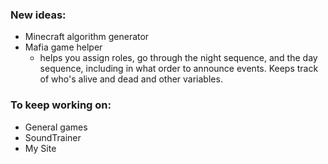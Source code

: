 ### New ideas:
* Minecraft algorithm generator
* Mafia game helper
  * helps you assign roles, go through the night sequence, and the day sequence, including in what order to announce events. Keeps track of who's alive and dead and other variables.

### To keep working on:
* General games
* SoundTrainer
* My Site
